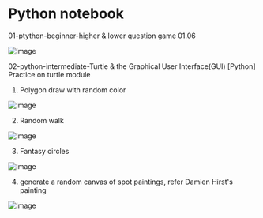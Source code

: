 # Python notebook





01-ptython-beginner-higher & lower question game
01.06

![image](https://github.com/hamdrew-jl/python_notebook/assets/141601957/07d97c4b-9a61-45af-9183-32b508736bcc)

02-python-intermediate-Turtle & the Graphical User Interface(GUI)
[Python] Practice on turtle module
1. Polygon draw with random color
   
![image](https://github.com/hamdrew-jl/python_practice_turtle/assets/141601957/ed2aafcb-226d-4a68-9e41-5fcf41ec6f0a)

2. Random walk

![image](https://github.com/hamdrew-jl/python_notebook/assets/141601957/92694db6-3df5-4ba9-bc5c-4be119482d61)


3. Fantasy circles

![image](https://github.com/hamdrew-jl/python_notebook/assets/141601957/eee85ccd-4ebc-4313-9586-16c4d997ed71)

4. generate a random canvas of spot paintings, refer Damien Hirst's painting

![image](https://github.com/hamdrew-jl/python_notebook/assets/141601957/f3eb6a94-1f91-40cc-8ccb-cfa0040911b0)

